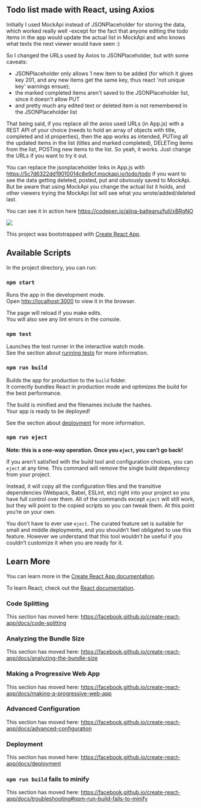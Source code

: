 
## Todo list made with React, using Axios

Initially I used MockApi instead of JSONPlaceholder for storing the data, which worked really well -except for the fact that anyone editing the todo items in the app would update the actual list in MockApi and who knows what texts the next viewer would have seen :) 

So I changed the URLs used by Axios to JSONPlaceholder, but with some caveats: 
- JSONPlaceholder only allows 1 new item to be added (for which it gives key 201, and any new items get the same key, thus react 'not unique key' warnings ensue);
- the marked completed items aren't saved to the JSONPlaceholder list, since it doesn't allow PUT
- and pretty much any edited text or deleted item is not remembered in the JSONPlaceholder list

That being said, if you replace all the axios used URLs (in App.js) with a REST API of your choice (needs to hold an array of objects with title, completed and id properties), then the app works as intended, PUTing all the updated items in the list (titles and marked completed), DELETing items from the list, POSTing new items to the list. So yeah, it works. Just change the URLs if you want to try it out.

You can replace the jsonplaceholder links in App.js with https://5c7d6322dd19010014c8e9cf.mockapi.io/todo/todo if you want to see the data getting deleted, posted, put and obviously saved to MockApi. But be aware that using MockApi you change the actual list it holds, and other viewers trying the MockApi list will see what you wrote/added/deleted last.

You can see it in action here https://codepen.io/alina-balteanu/full/xBRgNO

![](https://res.cloudinary.com/dshmwg7vw/image/upload/v1551817466/project6.png)

This project was bootstrapped with [Create React App](https://github.com/facebook/create-react-app).

## Available Scripts

In the project directory, you can run:

### `npm start`

Runs the app in the development mode.<br>
Open [http://localhost:3000](http://localhost:3000) to view it in the browser.

The page will reload if you make edits.<br>
You will also see any lint errors in the console.

### `npm test`

Launches the test runner in the interactive watch mode.<br>
See the section about [running tests](https://facebook.github.io/create-react-app/docs/running-tests) for more information.

### `npm run build`

Builds the app for production to the `build` folder.<br>
It correctly bundles React in production mode and optimizes the build for the best performance.

The build is minified and the filenames include the hashes.<br>
Your app is ready to be deployed!

See the section about [deployment](https://facebook.github.io/create-react-app/docs/deployment) for more information.

### `npm run eject`

**Note: this is a one-way operation. Once you `eject`, you can’t go back!**

If you aren’t satisfied with the build tool and configuration choices, you can `eject` at any time. This command will remove the single build dependency from your project.

Instead, it will copy all the configuration files and the transitive dependencies (Webpack, Babel, ESLint, etc) right into your project so you have full control over them. All of the commands except `eject` will still work, but they will point to the copied scripts so you can tweak them. At this point you’re on your own.

You don’t have to ever use `eject`. The curated feature set is suitable for small and middle deployments, and you shouldn’t feel obligated to use this feature. However we understand that this tool wouldn’t be useful if you couldn’t customize it when you are ready for it.

## Learn More

You can learn more in the [Create React App documentation](https://facebook.github.io/create-react-app/docs/getting-started).

To learn React, check out the [React documentation](https://reactjs.org/).

### Code Splitting

This section has moved here: https://facebook.github.io/create-react-app/docs/code-splitting

### Analyzing the Bundle Size

This section has moved here: https://facebook.github.io/create-react-app/docs/analyzing-the-bundle-size

### Making a Progressive Web App

This section has moved here: https://facebook.github.io/create-react-app/docs/making-a-progressive-web-app

### Advanced Configuration

This section has moved here: https://facebook.github.io/create-react-app/docs/advanced-configuration

### Deployment

This section has moved here: https://facebook.github.io/create-react-app/docs/deployment

### `npm run build` fails to minify

This section has moved here: https://facebook.github.io/create-react-app/docs/troubleshooting#npm-run-build-fails-to-minify
